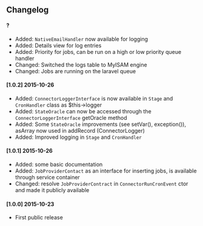 ## Changelog

#### ?
-   Added: `NativeEmailHandler` now available for logging
-   Added: Details view for log entries
-   Added: Priority for jobs, can be run on a high or low priority queue handler
-   Changed: Switched the logs table to MyISAM engine
-   Changed: Jobs are running on the laravel queue

#### [1.0.2] 2015-10-26
-   Added: `ConnectorLoggerInterface` is now available in `Stage` and `CronHandler` class as $this->logger
-   Added: `StateOracle` can now be accessed through the `ConnectorLoggerInterface` getOracle method
-   Added: Some `StateOracle` improvements (see setVar(), exception()), asArray now used in addRecord (ConnectorLogger)
-   Added: Improved logging in `Stage` and `CronHandler`

#### [1.0.1] 2015-10-26
-   Added: some basic documentation
-   Added: `JobProviderContact` as an interface for inserting jobs, is available through service container
-   Changed: resolve `JobProviderContract` in `ConnectorRunCronEvent` ctor and made it publicly available

#### [1.0.0] 2015-10-23
-   First public release
